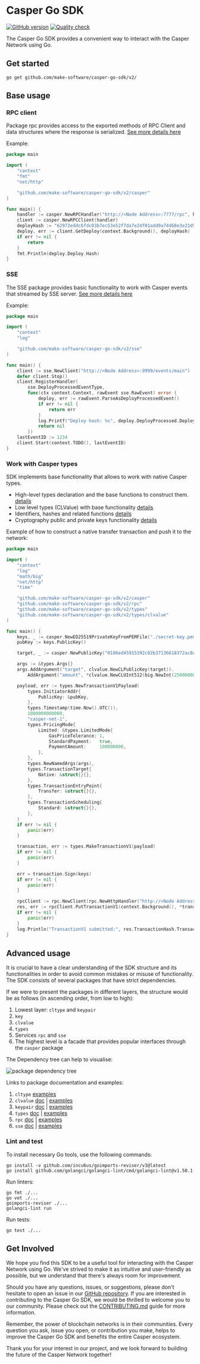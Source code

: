 # Casper Go SDK
[![GitHub version](https://badge.fury.io/gh/make-software%2Fcasper-go-sdk.svg)](https://badge.fury.io/gh/make-software%2Fcasper-go-sdk)
[![Quality check](https://github.com/make-software/casper-go-sdk/actions/workflows/quality-check.yml/badge.svg)](https://github.com/make-software/casper-go-sdk/actions/workflows/quality-check.yml)

The Casper Go SDK provides a convenient way to interact with the Casper Network using Go.

## Get started

```shell
go get github.com/make-software/casper-go-sdk/v2/
```

## Base usage

### RPC client

Package rpc provides access to the exported methods of RPC Client and data structures where the response is serialized.
[See more details here](rpc/README.md)

Example:
```go
package main

import (
	"context"
	"fmt"
	"net/http"

	"github.com/make-software/casper-go-sdk/v2/casper"
)

func main() {
	handler := casper.NewRPCHandler("http://<Node Address>:7777/rpc", http.DefaultClient)
	client := casper.NewRPCClient(handler)
	deployHash := "62972eddc6fdc03b7ec53e52f7da7e24f01add9a74d68e3e21d924051c43f126"
	deploy, err := client.GetDeploy(context.Background(), deployHash)
	if err != nil {
		return
	}
	fmt.Println(deploy.Deploy.Hash)
}
```

### SSE

The SSE package provides basic functionality to work with Casper events that streamed by SSE server.
[See more details here](sse/README.md)

Example:
```go
package main

import (
	"context"
	"log"

	"github.com/make-software/casper-go-sdk/v2/sse"
)

func main() {
	client := sse.NewClient("http://<Node Address>:9999/events/main")
	defer client.Stop()
	client.RegisterHandler(
		sse.DeployProcessedEventType,
		func(ctx context.Context, rawEvent sse.RawEvent) error {
			deploy, err := rawEvent.ParseAsDeployProcessedEvent()
			if err != nil {
				return err
			}
			log.Printf("Deploy hash: %s", deploy.DeployProcessed.DeployHash)
			return nil
		})
	lastEventID := 1234
	client.Start(context.TODO(), lastEventID)
}
```

### Work with Casper types

SDK implements base functionality that allows to work with native Casper types.

* High-level types declaration and the base functions to construct them. [details](types/README.md)
* Low level types (CLValue) with base functionality [details](types/clvalue/README.md)
* Identifiers, hashes and related functions [details](types/key/README.md)
* Cryptography public and private keys functionality [details](types/keypair/README.md)

Example of how to construct a native transfer transaction and push it to the network:
```go
package main

import (
	"context"
	"log"
	"math/big"
	"net/http"
	"time"

	"github.com/make-software/casper-go-sdk/v2/casper"
	"github.com/make-software/casper-go-sdk/v2/rpc"
	"github.com/make-software/casper-go-sdk/v2/types"
	"github.com/make-software/casper-go-sdk/v2/types/clvalue"
)

func main() {
	keys, _ := casper.NewED25519PrivateKeyFromPEMFile("./secret-key.pem")
	pubKey := keys.PublicKey()

	target, _ := casper.NewPublicKey("0106ed45915392c02b37136618372ac8dde8e0e3b8ee6190b2ca6db539b354ede4")

	args := &types.Args{}
	args.AddArgument("target", clvalue.NewCLPublicKey(target)).
		AddArgument("amount", *clvalue.NewCLUInt512(big.NewInt(2500000000)))

	payload, err := types.NewTransactionV1Payload(
		types.InitiatorAddr{
			PublicKey: &pubKey,
		},
		types.Timestamp(time.Now().UTC()),
		1800000000000,
		"casper-net-1",
		types.PricingMode{
			Limited: &types.LimitedMode{
				GasPriceTolerance: 1,
				StandardPayment:   true,
				PaymentAmount:     100000000,
			},
		},
		types.NewNamedArgs(args),
		types.TransactionTarget{
			Native: &struct{}{},
		},
		types.TransactionEntryPoint{
			Transfer: &struct{}{},
		},
		types.TransactionScheduling{
			Standard: &struct{}{},
		},
	)
	if err != nil {
		panic(err)
	}

	transaction, err := types.MakeTransactionV1(payload)
	if err != nil {
		panic(err)
	}

	err = transaction.Sign(keys)
	if err != nil {
		panic(err)
	}

	rpcClient := rpc.NewClient(rpc.NewHttpHandler("http://<Node Address>:7777/rpc", http.DefaultClient))
	res, err := rpcClient.PutTransactionV1(context.Background(), *transaction)
	if err != nil {
		panic(err)
	}
	log.Println("TransactionV1 submitted:", res.TransactionHash.TransactionV1)
}
```

## Advanced usage

It is crucial to have a clear understanding of the SDK structure and its functionalities in order to avoid common mistakes or misuse of functionality. The SDK consists of several packages that have strict dependencies.

If we were to present the packages in different layers, the structure would be as follows (in ascending order, from low to high):

1. Lowest layer: `cltype` and `keypair`
2. `key`
3. `clvalue`
4. `types`
5. Services `rpc` and `sse`
6. The highest level is a facade that provides popular interfaces through the `casper` package

The Dependency tree can help to visualise:

![package dependency tree](docs/package-dependency-tree.png)

Links to package documentation and examples:
1. `cltype` [examples](tests/types/cl_value/cl_type/list_test.go)
2. `clvalue` [doc](types/clvalue/README.md) | [examples](tests/types/cl_value/example_test.go)
3. `keypair` [doc](types/keypair/README.md) | [examples](tests/types/keypair/private_key_test.go)
4. `types` [doc](types/README.md) | [examples](tests/types/deploy_make_test.go)
5. `rpc` [doc](rpc/README.md) | [examples](tests/rpc/client_example_test.go)
6. `sse` [doc](sse/README.md) | [examples](tests/sse/example_test.go)


### Lint and test

To install necessary Go tools, use the following commands:
```shell
go install -v github.com/incu6us/goimports-reviser/v3@latest
go install github.com/golangci/golangci-lint/cmd/golangci-lint@v1.50.1
```

Run linters:
```shell
go fmt ./...
go vet ./...
goimports-reviser ./...
golangci-lint run
```

Run tests:
```shell
go test ./...
```

## Get Involved

We hope you find this SDK to be a useful tool for interacting with the Casper Network using Go. We've strived to make it as intuitive and user-friendly as possible, but we understand that there's always room for improvement.

Should you have any questions, issues, or suggestions, please don't hesitate to open an issue in our [GitHub repository](https://github.com/make-software/casper-go-sdk/issues). If you are interested in contributing to the Casper Go SDK, we would be thrilled to welcome you to our community. Please check out the [CONTRIBUTING.md](CONTRIBUTING.md) guide for more information.

Remember, the power of blockchain networks is in their communities. Every question you ask, issue you open, or contribution you make, helps to improve the Casper Go SDK and benefits the entire Casper ecosystem.

Thank you for your interest in our project, and we look forward to building the future of the Casper Network together!
